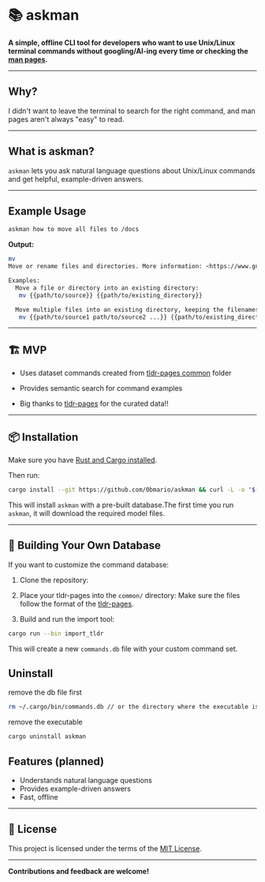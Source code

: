 # 📚 askman

**A simple, offline CLI tool for developers who want to use Unix/Linux terminal commands without googling/AI-ing every time or checking the [man pages](https://en.wikipedia.org/wiki/Man_page).**

---

## Why?

I didn't want to leave the terminal to search for the right command, and man pages aren't always "easy" to read.

---

## What is askman?

`askman` lets you ask natural language questions about Unix/Linux commands and get helpful, example-driven answers.

---

## Example Usage

```bash
askman how to move all files to /docs  
```

**Output:**
```bash
mv
Move or rename files and directories. More information: <https://www.gnu.org/software/coreutils/manual/html_node/mv-invocation.html>.

Examples:
  Move a file or directory into an existing directory:
   mv {{path/to/source}} {{path/to/existing_directory}}

  Move multiple files into an existing directory, keeping the filenames unchanged:
   mv {{path/to/source1 path/to/source2 ...}} {{path/to/existing_directory}}
```

---

## 🏗️ MVP

- Uses dataset commands created from [tldr-pages common](https://github.com/tldr-pages/tldr/tree/main/pages/common) folder 
- Provides semantic search for command examples

- Big thanks to [tldr-pages](https://github.com/tldr-pages/tldr) for the curated data!!

---

## 📦 Installation

Make sure you have [Rust and Cargo installed](https://www.rust-lang.org/tools/install).

Then run:

```bash
cargo install --git https://github.com/0bmario/askman && curl -L -o "$(dirname $(which askman))/commands.db" https://raw.githubusercontent.com/0bmario/askman/main/commands.db
```

This will install `askman` with a pre-built database.The first time you run `askman`, it will download the required model files.

---

## 🔧 Building Your Own Database

If you want to customize the command database:

1. Clone the repository:

2. Place your tldr-pages into the `common/` directory:
   Make sure the files follow the format of the [tldr-pages](https://github.com/tldr-pages/tldr/blob/main/CONTRIBUTING.md#markdown-format).

3. Build and run the import tool:

```bash
cargo run --bin import_tldr
```

This will create a new `commands.db` file with your custom command set.

## Uninstall

remove the db file first
```bash
rm ~/.cargo/bin/commands.db // or the directory where the executable is
```

remove the executable
```bash
cargo uninstall askman
```



## Features (planned)

- Understands natural language questions
- Provides example-driven answers
- Fast, offline

---

## 📄 License

This project is licensed under the terms of the [MIT License](LICENSE).

---

**Contributions and feedback are welcome!**



